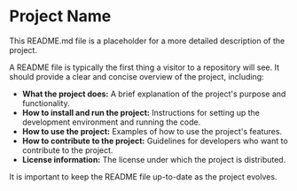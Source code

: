 # Project Name

This README.md file is a placeholder for a more detailed description of the project.

A README file is typically the first thing a visitor to a repository will see. It should provide a clear and concise overview of the project, including:

* **What the project does:** A brief explanation of the project's purpose and functionality.
* **How to install and run the project:** Instructions for setting up the development environment and running the code.
* **How to use the project:** Examples of how to use the project's features.
* **How to contribute to the project:** Guidelines for developers who want to contribute to the project.
* **License information:** The license under which the project is distributed.

It is important to keep the README file up-to-date as the project evolves.
